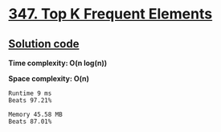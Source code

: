 # [347. Top K Frequent Elements](https://leetcode.com/problems/top-k-frequent-elements/)

## [Solution code](https://github.com/alexengrig/leetcode/blob/main/src/main/java/dev/alexengrig/leetcode/_347_top_k_frequent_elements/Solution.java)

**Time complexity: O(n log(n))**

**Space complexity: O(n)**

```
Runtime 9 ms
Beats 97.21%

Memory 45.58 MB
Beats 87.01%
```
